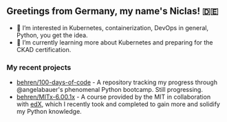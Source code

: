 ## Greetings from Germany, my name's Niclas! 🇩🇪

- 👀 I’m interested in Kubernetes, containerization, DevOps in general, Python, you get the idea.
- 🌱 I’m currently learning more about Kubernetes and preparing for the CKAD certification.

### My recent projects

- [behren/100-days-of-code](https://github.com/behren/100-days-of-code) - A repository tracking my progress through @angelabauer's phenomenal Python bootcamp. Still progressing.
- [behren/MITx-6.00.1x](https://github.com/behren/MITx-6.00.1x) - A course provided by the MIT in collaboration with [edX](https://www.edx.org/course/introduction-to-computer-science-and-programming-7), which I recently took and completed to gain more and solidify my Python knowledge. 


<!---
behren/behren is a ✨ special ✨ repository because its `README.md` (this file) appears on your GitHub profile.
You can click the Preview link to take a look at your changes.
--->
